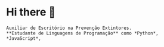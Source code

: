 # Hi there 👋

```
Auxiliar de Escritório na Prevenção Extintores.
**Estudante de Linguagens de Programação** como *Python*, *JavaScript*, 
```
